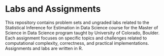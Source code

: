 # Labs and Assignments
This repository contains problem sets and ungraded labs related to the Statistical Inference for Estimation in Data Science course for the Master of Science in Data Science program taught by University of Colorado, Boulder. Each assignment focuses on specific topics and challenges related to computational complexity, correctness, and practical implementations. Assignments and labs are written in R.